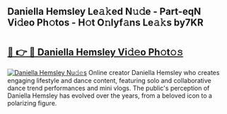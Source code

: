 ## Daniella Hemsley Le𝚊𝚔ed N𝚞𝚍e - Part-eqN Vi𝚍eo Ph𝚘tos - H𝚘t O𝚗lyf𝚊ns Le𝚊𝚔s by7KR

# <h2><a href="http://hf8bctt.feru.top/?c=Daniella+Hemsley">🔗 👉 🔴 Daniella Hemsley Vi𝚍𝚎o Ph𝚘t𝚘𝚜</a></h2>

[![Daniella Hemsley Nu𝚍𝚎s](https://i.imgur.com/0TWrTi3.gif)](http://hf8bctt.feru.top/?c=Daniella+Hemsley)
Online creator Daniella Hemsley who creates engaging lifestyle and dance content, featuring solo and collaborative dance trend performances and mini vlogs. The public's perception of Daniella Hemsley has evolved over the years, from a beloved icon to a polarizing figure. 
